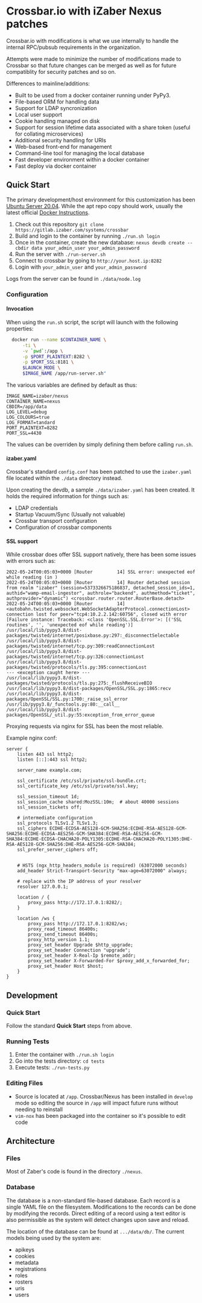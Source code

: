 # Crossbar.io with iZaber Nexus patches

Crossbar.io with modifications is what we use internally to handle the internal RPC/pubsub requirements in the organization.

Attempts were made to minimize the number of modifications made to Crossbar so that future changes can be merged as well as for future compatiblity for security patches and so on.

Differences to mainline/additions:

- Built to be used from a docker container running under PyPy3.
- File-based ORM for handling data
- Support for LDAP syncronization
- Local user support
- Cookie handling managed on disk
- Support for session lifetime data associated with a share token (useful for collating microservices)
- Additional security handling for URIs
- Web-based front-end for management
- Command-line tool for managing the local database
- Fast developer environment within a docker container
- Fast deploy via docker container

## Quick Start

The primary development/host environment for this customization has been [Ubuntu Server 20.04](https://releases.ubuntu.com/20.04/). While the apt repo copy should work, usually the latest official [Docker Instructions](https://docs.docker.com/desktop/linux/install/ubuntu/).

1. Check out this repository `git clone https://gitlab.izaber.com/systems/crossbar`
2. Build and login to the container by running `./run.sh login`
3. Once in the container, create the new database: `nexus devdb create --cbdir data your_admin_user your_admin_password`
4. Run the server with `./run-server.sh`
5. Connect to crossbar by going to `http://your.host.ip:8282`
6. Login with `your_admin_user` and `your_admin_password`

Logs from the server can be found in `./data/node.log`

### Configuration

#### Invocation

When using the `run.sh` script, the script will launch with the following properties:

```bash
  docker run --name $CONTAINER_NAME \
      -ti \
      -v `pwd`:/app \
      -p $PORT_PLAINTEXT:8282 \
      -p $PORT_SSL:8181 \
      $LAUNCH_MODE \
      $IMAGE_NAME /app/run-server.sh"
```

The various variables are defined by default as thus:

```
IMAGE_NAME=izaber/nexus
CONTAINER_NAME=nexus
CBDIR=/app/data
LOG_LEVEL=debug
LOG_COLOURS=true
LOG_FORMAT=tandard
PORT_PLAINTEXT=8282
PORT_SSL=4430
```

The values can be overriden by simply defining them before calling `run.sh`.

#### izaber.yaml

Crossbar's standard `config.conf` has been patched to use the `izaber.yaml` file located within the `./data` directory instead.

Upon creating the devdb, a sample `./data/izaber.yaml` has been created. It holds the required information for things such as:

- LDAP credentials
- Startup Vacuum/Sync (Usually not valuable)
- Crossbar transport configuration
- Configuration of crossbar components

#### SSL support

While crossbar does offer SSL support natively, there has been some issues with errors such as:

```
2022-05-24T00:05:03+0000 [Router         14] SSL error: unexpected eof while reading (in )
2022-05-24T00:05:03+0000 [Router         14] Router detached session from realm "izaber" (session=5373326675186837, detached_session_ids=1, authid="wamp-email-ingestor", authrole="backend", authmethod="ticket", authprovider="dynamic") <crossbar.router.router.RouterBase.detach>
2022-05-24T00:05:03+0000 [Router         14] <autobahn.twisted.websocket.WebSocketAdapterProtocol.connectionLost> connection lost for peer="tcp4:10.2.2.142:60756", closed with error [Failure instance: Traceback: <class 'OpenSSL.SSL.Error'>: [('SSL routines', '', 'unexpected eof while reading')]
/usr/local/lib/pypy3.8/dist-packages/twisted/internet/posixbase.py:297:_disconnectSelectable
/usr/local/lib/pypy3.8/dist-packages/twisted/internet/tcp.py:309:readConnectionLost
/usr/local/lib/pypy3.8/dist-packages/twisted/internet/tcp.py:326:connectionLost
/usr/local/lib/pypy3.8/dist-packages/twisted/protocols/tls.py:395:connectionLost
--- <exception caught here> ---
/usr/local/lib/pypy3.8/dist-packages/twisted/protocols/tls.py:275:_flushReceiveBIO
/usr/local/lib/pypy3.8/dist-packages/OpenSSL/SSL.py:1865:recv
/usr/local/lib/pypy3.8/dist-packages/OpenSSL/SSL.py:1700:_raise_ssl_error
/usr/lib/pypy3.8/_functools.py:80:__call__
/usr/local/lib/pypy3.8/dist-packages/OpenSSL/_util.py:55:exception_from_error_queue
```

Proxying requests via nginx for SSL has been the most reliable.

Example nginx conf:

```nginx
server {
    listen 443 ssl http2;
    listen [::]:443 ssl http2;

    server_name example.com;

    ssl_certificate /etc/ssl/private/ssl-bundle.crt;
    ssl_certificate_key /etc/ssl/private/ssl.key;

    ssl_session_timeout 1d;
    ssl_session_cache shared:MozSSL:10m;  # about 40000 sessions
    ssl_session_tickets off;

    # intermediate configuration
    ssl_protocols TLSv1.2 TLSv1.3;
    ssl_ciphers ECDHE-ECDSA-AES128-GCM-SHA256:ECDHE-RSA-AES128-GCM-SHA256:ECDHE-ECDSA-AES256-GCM-SHA384:ECDHE-RSA-AES256-GCM-SHA384:ECDHE-ECDSA-CHACHA20-POLY1305:ECDHE-RSA-CHACHA20-POLY1305:DHE-RSA-AES128-GCM-SHA256:DHE-RSA-AES256-GCM-SHA384;
    ssl_prefer_server_ciphers off;


    # HSTS (ngx_http_headers_module is required) (63072000 seconds)
    add_header Strict-Transport-Security "max-age=63072000" always;

    # replace with the IP address of your resolver
    resolver 127.0.0.1;

    location / {
        proxy_pass http://172.17.0.1:8282/;
    }

    location /ws {
        proxy_pass http://172.17.0.1:8282/ws;
        proxy_read_timeout 86400s;
        proxy_send_timeout 86400s;
        proxy_http_version 1.1;
        proxy_set_header Upgrade $http_upgrade;
        proxy_set_header Connection "upgrade";
        proxy_set_header X-Real-Ip $remote_addr;
        proxy_set_header X-Forwarded-For $proxy_add_x_forwarded_for;
        proxy_set_header Host $host;
    }
}
```

## Development

### Quick Start

Follow the standard **Quick Start** steps from above.

### Running Tests

1. Enter the container with `./run.sh login`
2. Go into the tests directory: `cd tests`
3. Execute tests: `./run-tests.py`

### Editing Files

- Source is located at `/app`. Crossbar/Nexus has been installed in `develop` mode so editing the source in `/app` will impact future runs without needing to reinstall
- `vim-nox` has been packaged into the container so it's possible to edit code 

## Architecture

### Files

Most of Zaber's code is found in the directory `./nexus`.

### Database

The database is a non-standard file-based database. Each record is a single YAML file on the filesystem. Modifications to the records can be done by modifying the records. Direct editing of a record using a text editor is also permissible as the system will detect changes upon save and reload.

The location of the database can be found at `.../data/db/`. The current models being used by the system are:


- apikeys
- cookies
- metadata
- registrations
- roles
- rosters
- uris
- users


